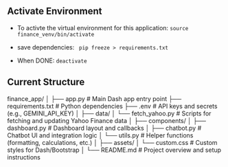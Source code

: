 ## Activate Environment
- To activte the virtual environment for this application:
`source finance_venv/bin/activate`

- save dependencies:
` pip freeze > requirements.txt`

- When DONE:
`deactivate`

## Current Structure
finance_app/
│
├── app.py                  # Main Dash app entry point
├── requirements.txt        # Python dependencies
├── .env                    # API keys and secrets (e.g., GEMINI_API_KEY)
│
├── data/
│   └── fetch_yahoo.py      # Scripts for fetching and updating Yahoo Finance data
│
├── components/
│   ├── dashboard.py        # Dashboard layout and callbacks
│   ├── chatbot.py          # Chatbot UI and integration logic
│   └── utils.py            # Helper functions (formatting, calculations, etc.)
│
├── assets/
│   └── custom.css          # Custom styles for Dash/Bootstrap
│
└── README.md               # Project overview and setup instructions

